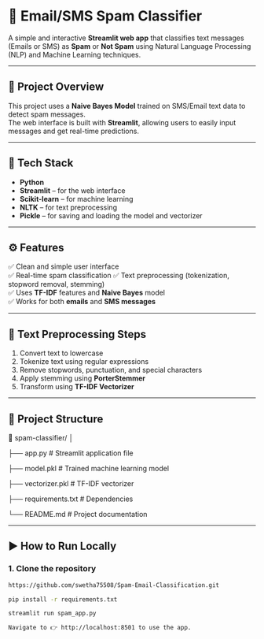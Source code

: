 # 📩 Email/SMS Spam Classifier

A simple and interactive **Streamlit web app** that classifies text messages (Emails or SMS) as **Spam** or **Not Spam** using Natural Language Processing (NLP) and Machine Learning techniques.

---

## 🚀 Project Overview

This project uses a **Naive Bayes Model** trained on  SMS/Email text data to detect spam messages.  
The web interface is built with **Streamlit**, allowing users to easily input messages and get real-time predictions.

---

## 🧠 Tech Stack

- **Python**
- **Streamlit** – for the web interface  
- **Scikit-learn** – for machine learning  
- **NLTK** – for text preprocessing  
- **Pickle** – for saving and loading the model and vectorizer  

---

## ⚙️ Features

✅ Clean and simple user interface  
✅ Real-time spam classification
✅ Text preprocessing  (tokenization, stopword removal, stemming)  
✅ Uses **TF-IDF** features and **Naive Bayes** model  
✅ Works for both **emails** and **SMS messages**  

---

## 🧹 Text Preprocessing Steps

1. Convert text to lowercase  
2. Tokenize text using regular expressions  
3. Remove stopwords, punctuation, and special characters  
4. Apply stemming using **PorterStemmer**  
5. Transform using **TF-IDF Vectorizer**

---

## 🧾 Project Structure

📂 spam-classifier/
│

├── app.py # Streamlit application file

├── model.pkl # Trained machine learning model

├── vectorizer.pkl # TF-IDF vectorizer

├── requirements.txt # Dependencies

└── README.md # Project documentation

---

## ▶️ How to Run Locally

### 1. Clone the repository
```bash
https://github.com/swetha75508/Spam-Email-Classification.git

pip install -r requirements.txt

streamlit run spam_app.py

Navigate to 👉 http://localhost:8501 to use the app.


